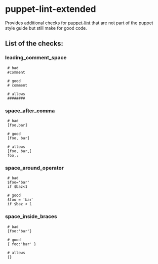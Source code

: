 # puppet-lint-extended
Provides additional checks for [puppet-lint](https://github.com/rodjek/puppet-lint) that are not part of the puppet style guide but still make for good  code.

## List of the checks:

### leading_comment_space
```
 # bad
 #comment

 # good
 # comment

 # allows
 ########
```


### space_after_comma
```
 # bad
 [foo,bar]

 # good
 [foo, bar]

 # allows
 [foo, bar,]
 foo,;
 ```
### space_around_operator
```
 # bad
 $foo='bar'
 if $baz<1

 # good
 $foo = 'bar'
 if $baz < 1
 ```

### space_inside_braces
```
 # bad
 {foo:'bar'}

 # good
 { foo:'bar' }

 # allows
 {}
 ```
